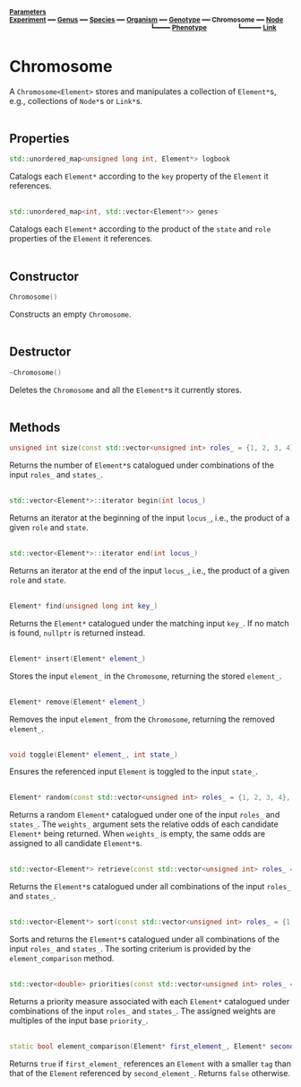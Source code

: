 <sub>**[Parameters](parameters.md)**</sub>  
<sub>**[Experiment](experiment.md)** ━━ **[Genus](genus.md)** ━━ **[Species](species.md)** ━━ **[Organism](organism.md)** ━━ **[Genotype](genotype.md)** ━━ **Chromosome** ━━ **[Node](node.md)**</sub>  
&nbsp;&nbsp;&nbsp;&nbsp;&nbsp;&nbsp;&nbsp;&nbsp;&nbsp;&nbsp;&nbsp;&nbsp;&nbsp;&nbsp;&nbsp;&nbsp;&nbsp;&nbsp;&nbsp;&nbsp;&nbsp;&nbsp;&nbsp;&nbsp;&nbsp;&nbsp;&nbsp;&nbsp;&nbsp;&nbsp;&nbsp;&nbsp;&nbsp;&nbsp;&nbsp;&nbsp;&nbsp;&nbsp;&nbsp;&nbsp;&nbsp;&nbsp;&nbsp;&nbsp;&nbsp;&nbsp;&nbsp;&nbsp;&nbsp;&nbsp;&nbsp;&nbsp;&nbsp;&nbsp;&nbsp;&nbsp;&nbsp;&nbsp;&nbsp;&nbsp;&nbsp;&nbsp;&nbsp;
<sup>┗━━━━ **[Phenotype](phenotype.md)**</sup>
&nbsp;&nbsp;&nbsp;&nbsp;&nbsp;&nbsp;&nbsp;&nbsp;&nbsp;&nbsp;&nbsp;&nbsp;
<sup>┗━━━━━ **[Link](link.md)**</sup>  

# Chromosome

 A `Chromosome<Element>` stores and manipulates a collection of `Element*`s, e.g., collections of `Node*`s or `Link*`s.  
 &nbsp;


## Properties

```C++
std::unordered_map<unsigned long int, Element*> logbook
```

Catalogs each `Element*` according to the `key` property of the `Element` it references.  
&nbsp;


```C++
std::unordered_map<int, std::vector<Element*>> genes
```

Catalogs each `Element*` according to the product of the `state` and `role` properties of the `Element` it references.  
&nbsp;


## Constructor

```C++
Chromosome()
```

Constructs an empty `Chromosome`.  
&nbsp;


## Destructor

```C++
~Chromosome()
```

Deletes the `Chromosome` and all the `Element*`s it currently stores.  
&nbsp;


## Methods

```C++
unsigned int size(const std::vector<unsigned int> roles_ = {1, 2, 3, 4}, const std::vector<int> states_ = {-1, 1})
```

Returns the number of `Element*`s catalogued under combinations of the input `roles_` and `states_`.  
&nbsp;


```C++
std::vector<Element*>::iterator begin(int locus_)
```

Returns an iterator at the beginning of the input `locus_`, i.e., the product of a given `role` and `state`.  
&nbsp;


```C++
std::vector<Element*>::iterator end(int locus_)
```

Returns an iterator at the end of the input `locus_`, i.e., the product of a given `role` and `state`.  
&nbsp;


```C++
Element* find(unsigned long int key_)
```

Returns the `Element*` catalogued under the matching input `key_`. If no match is found, `nullptr` is returned instead.  
&nbsp;


```C++
Element* insert(Element* element_)
```

Stores the input `element_` in the `Chromosome`, returning the stored `element_`.  
&nbsp;


```C++
Element* remove(Element* element_)
```

Removes the input `element_` from the `Chromosome`, returning the removed `element_`.  
&nbsp;


```C++
void toggle(Element* element_, int state_)
```

Ensures the referenced input `Element` is toggled to the input `state_`.  
&nbsp;


```C++
Element* random(const std::vector<unsigned int> roles_ = {1, 2, 3, 4}, const std::vector<int> states_ = {-1, 1}, const std::vector<double> weights_ = {})
```

Returns a random `Element*` catalogued under one of the input `roles_` and `states_`. The `weights_` argument sets the relative odds of each candidate `Element*` being returned. When `weights_` is empty, the same odds are assigned to all candidate `Element*`s.  
&nbsp;


```C++
std::vector<Element*> retrieve(const std::vector<unsigned int> roles_ = {1, 2, 3, 4}, const std::vector<int> states_ = {-1, 1})
```

Returns the `Element*`s catalogued under all combinations of the input `roles_` and `states_`.  
&nbsp;


```C++
std::vector<Element*> sort(const std::vector<unsigned int> roles_ = {1, 2, 3, 4}, const std::vector<int> states_ = {-1, 1})
```

Sorts and returns the `Element*`s catalogued under all combinations of the input `roles_` and `states_`. The sorting criterium is provided by the `element_comparison` method.  
&nbsp;


```C++
std::vector<double> priorities(const std::vector<unsigned int> roles_ = {1, 2, 3, 4}, const std::vector<int> states_ = {-1, 1}, const double priority_ = 1.)
```

Returns a priority measure associated with each `Element*` catalogued under combinations of the input `roles_` and `states_`. The assigned weights are multiples of the input base `priority_`.  
&nbsp;


```C++
static bool element_comparison(Element* first_element_, Element* second_element_)
```

Returns `true` if `first_element_` references an `Element` with a smaller `tag` than that of the `Element` referenced by `second_element_`. Returns `false` otherwise.  
&nbsp;
